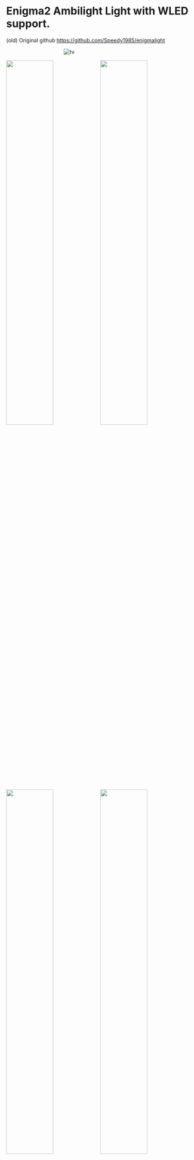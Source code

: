 <h1><strong>Enigma2 Ambilight Light with WLED support.</strong></h1>

(old) Original github https://github.com/Speedy1985/enigmalight

&ensp;&thinsp;&ensp;&thinsp;&ensp;&thinsp;&ensp;&thinsp;&ensp;&thinsp;&ensp;&thinsp;&ensp;&thinsp;&ensp;&thinsp;&ensp;&thinsp;&ensp;&thinsp;&ensp;&thinsp;&ensp;&thinsp;&ensp;&thinsp;&ensp;&thinsp;&ensp;&thinsp;&ensp;  ![tv](https://user-images.githubusercontent.com/73450566/162425242-250a63f4-0758-44d6-9525-96bce0fb1642.png)

<img src="https://user-images.githubusercontent.com/73450566/162420216-71aa200d-5698-4a79-9da5-d7e9156308b3.jpg" width="50%" height="50%"><img src="https://user-images.githubusercontent.com/73450566/162420221-d255f376-a70d-42e8-a429-154dc5bb9fc9.jpg" width="50%" height="50%">
<img src="https://user-images.githubusercontent.com/73450566/162420224-1ead8495-f642-4d84-8146-6eb83711b6f6.jpg" width="50%" height="50%"><img src="https://user-images.githubusercontent.com/73450566/162421868-04e787a8-b0bd-422e-a7be-6f1647a46382.jpg" width="50%" height="50%">








<img src="https://user-images.githubusercontent.com/73450566/162451290-123fd227-b675-43f3-8534-369dab83a8b0.png" width="25%" height="25%"><h3>I'm a total amateur. I'm not responsible for bricked receivers.If you know what you are doing please continue.</h3>









To install Enigmalight on your box:
1. Copy the [elight-addons] folder to your receiver /home/ 
2. Copy the [EnigmaLight] folder to your receiver /usr/lib/enigma2/python/Plugins/Extensions/
3. Reboot your receiver

Plugin tested on :


|**Receiver**|**Software**|
|:---:|:---:|
|Zgemma H92S|PKTeam Hyperion.7.1|
